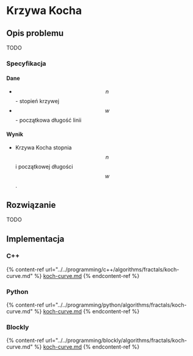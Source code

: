 # Krzywa Kocha

## Opis problemu

TODO

### Specyfikacja

#### Dane

* $$n$$ - stopień krzywej
* $$w$$ - początkowa długość linii

#### Wynik

* Krzywa Kocha stopnia $$n$$ i początkowej długości $$w$$.

## Rozwiązanie

TODO

## Implementacja

### C++

{% content-ref url="../../programming/c++/algorithms/fractals/koch-curve.md" %}
[koch-curve.md](../../programming/c++/algorithms/fractals/koch-curve.md)
{% endcontent-ref %}

### Python

{% content-ref url="../../programming/python/algorithms/fractals/koch-curve.md" %}
[koch-curve.md](../../programming/python/algorithms/fractals/koch-curve.md)
{% endcontent-ref %}

### Blockly

{% content-ref url="../../programming/blockly/algorithms/fractals/koch-curve.md" %}
[koch-curve.md](../../programming/blockly/algorithms/fractals/koch-curve.md)
{% endcontent-ref %}
